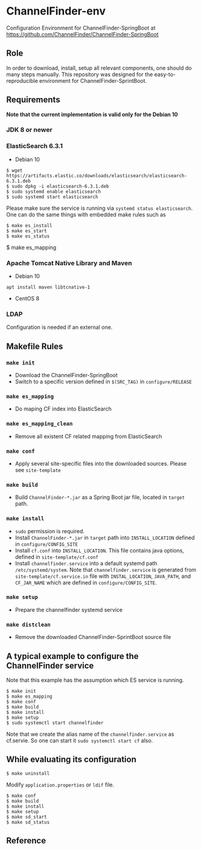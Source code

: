 ChannelFinder-env
===
Configuration Environment for ChannelFinder-SpringBoot at https://github.com/ChannelFinder/ChannelFinder-SpringBoot

## Role
In order to download, install, setup all relevant components, one should do many steps manually. This repository was designed for the easy-to-reproducible environment for ChannelFinder-SprintBoot.

## Requirements

**Note that the current implementation is valid only for the Debian 10**

### JDK 8 or newer

### ElasticSearch 6.3.1

* Debian 10
```
$ wget https://artifacts.elastic.co/downloads/elasticsearch/elasticsearch-6.3.1.deb
$ sudo dpkg -i elasticsearch-6.3.1.deb
$ sudo systemd enable elasticsearch
$ sudo systemd start elasticsearch
```
Please make sure the service is running via `systemd status elasticsearch`. One can do the same things with embedded make rules such as 
```
$ make es_install
$ make es_start
$ make es_status
```
$ make es_mapping

### Apache Tomcat Native Library and Maven

* Debian 10

```
apt install maven libtcnative-1
```

* CentOS 8


###  LDAP 
Configuration is needed if an external one.

## Makefile Rules

### `make init`
* Download the ChannelFinder-SpringBoot
* Switch to a specific version defined in `$(SRC_TAG)` in `configure/RELEASE`

### `make es_mapping`
* Do maping CF index into ElasticSearch

### `make es_mapping_clean`
* Remove all existent CF related mapping from ElasticSearch


### `make conf`
* Apply several site-specific files into the downloaded sources. Please see `site-template`

### `make build`
* Build `ChannelFinder-*.jar` as a Spring Boot jar file, located in `target` path.

### `make install`
* `sudo` permission is required.
* Install `ChannelFinder-*.jar` in `target` path into `INSTALL_LOCATION` defined in `configure/CONFIG_SITE`
* Install `cf.conf` into `INSTALL_LOCATION`. This file contains java options, defined in `site-template/cf.conf`
* Install `channelfinder.service` into a default systemd path `/etc/systemd/system`. Note that `channelfinder.service` is generated from `site-template/cf.service.in` file with `INSTAL_LOCATION`, `JAVA_PATH`, and `CF_JAR_NAME` which are defined in `configure/CONFIG_SITE`.

### `make setup`
* Prepare the channelfinder systemd service

### `make distclean`
* Remove the downloaded ChannelFinder-SprintBoot source file

## A typical example to configure the ChannelFinder service

Note that this example has the assumption which ES service is running.


```
$ make init
$ make es_mapping
$ make conf
$ make build
$ make install
$ make setup
$ sudo systemctl start channelfinder
```

Note that we create the alias name of the `channelfinder.service` as cf.servie. So one can start it `sudo systemctl start cf` also. 

## While evaluating its configuration 

```
$ make uninstall
```
Modify `application.properties` or `ldif` file. 
```
$ make conf
$ make build
$ make install
$ make setup
$ make sd_start
$ make sd_status
```
## Reference




